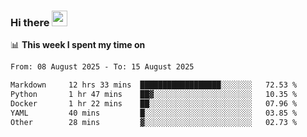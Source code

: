 ### Hi there <a href="https://www.gautamkrishnar.com/"><img src="https://media.giphy.com/media/hvRJCLFzcasrR4ia7z/giphy.gif" width="25px"></a>

📊 **This week I spent my time on**

<!--START_SECTION:waka-->

```txt
From: 08 August 2025 - To: 15 August 2025

Markdown     12 hrs 33 mins  ██████████████████░░░░░░░   72.53 %
Python       1 hr 47 mins    ██▓░░░░░░░░░░░░░░░░░░░░░░   10.35 %
Docker       1 hr 22 mins    ██░░░░░░░░░░░░░░░░░░░░░░░   07.96 %
YAML         40 mins         █░░░░░░░░░░░░░░░░░░░░░░░░   03.85 %
Other        28 mins         ▓░░░░░░░░░░░░░░░░░░░░░░░░   02.73 %
```

<!--END_SECTION:waka-->
